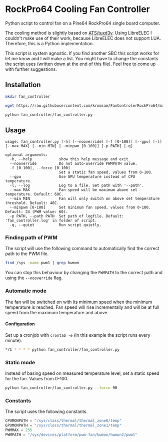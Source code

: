 # RockPro64 Cooling Fan Controller

Python script to control fan on a Pine64 RockPro64 single board computer.

The cooling method is slightly based on [ATS/tuxd3v](https://github.com/tuxd3v/ats). Using LibreELEC I couldn't make use of their work, because LibreELEC does not support LUA. Therefore, this is a Python implementation.

This script is system agnostic. If you find another SBC this script works for let me know and I will make a list. You might have to change the constants the script uses (written down at the end of this file). Feel free to come up with further suggestions.

## Installation

```sh
mkdir fan_controller
```
```sh
wget https://raw.githubusercontent.com/kromsam/FanControlerRockPro64/main/fan_controller.py -O fan_controller/fan_controller.py
```
```sh
python fan_controller/fan_controller.py
```

## Usage

```
usage: fan_controller.py [-h] [--nooverride] [-f [0-100]] [--gpu] [-l] [--max MAX] [--min MIN] [--minpwm [0-100]] [-p PATH] [-q]

optional arguments:
  -h, --help            show this help message and exit
  --nooverride          Do not auto-override PWMPATH value.
  -f [0-100], --force [0-100]
                        Set a static fan speed, values from 0-100.
  --gpu                 Use GPU temperature instead of CPU temperature.
  -l, --log             Log to a file. Set path with '--path'.
  --max MAX             Fan speed will be maximum above set temperature. Default: 60C.
  --min MIN             Fan will only switch on above set temperature threshold. Default: 40C.
  --minpwm [0-100]      Set minimum fan speed, values from 0-100. Default: 24 (PWM value: 60).
  -p PATH, --path PATH  Set path of logfile. Default: 'fan_controller.log' in folder of script.
  -q, --quiet           Run script quietly.
```

### Finding path of PWM

The script will use the following command to automatically find the correct path to the PWM file.

```sh
find /sys -name pwm1 | grep hwmon
```

You can stop this behaviour by changing the `PWMPATH` to the correct path and using the `--nooverride` flag.

### Automatic mode

The fan will be switched on with its minimum speed when the minimum temperature is reached. Fan speed will rise incrementally and will be at full speed from the maximum temperature and above.

#### Configuration

Set up a cronjob with `crontab -e` (in this example the script runs every minute).
```sh
*/1 * * * * python fan_controller/fan_controller.py
```

### Static mode

Instead of basing speed on measured temperature level, set a static speed for the fan. Values from 0-100.

```sh
python fan_controller/fan_controller.py --force 90
```

### Constants

The script uses the following constants.

```python
CPUMONPATH = "/sys/class/thermal/thermal_zone0/temp"
GPUMONPATH = "/sys/class/thermal/thermal_zone1/temp"
PWMMAX = 255
PWMPATH = "/sys/devices/platform/pwm-fan/hwmon/hwmon2/pwm1"
```


